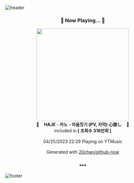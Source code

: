 ![header](https://capsule-render.vercel.app/api?type=wave&height=170&section=header&fontColor=090707&fontAlignX=45&fontAlignY=65&fontSize=100)

<h3 align="center">🎵 Now Playing... 🎵</h3>
<p align="center">
  <a href="https://music.youtube.com/watch?v=77MILyL0-Hk">
    <img width="300" src="https://i.ytimg.com/vi/77MILyL0-Hk/sddefault.jpg?sqp=-oaymwEWCJADEOEBIAQqCghqEJQEGHgg6AJIWg&rs">
  </a>
  <br>
  🎵&nbsp&nbsp&nbsp <b>HAJE - 카노 - 마음짓기 (PV, 자막) 心做し</b> &nbsp&nbsp&nbsp🎵
  <br>
  included in <b>[ 조회수 316만회 ]</b>
  
  <br />
  <br />
  04/25/2023 22:29 Playing on YTMusic
  <br />
  <br />
  Generated with <a href="https://github.com/20chan/github-now">20chan/github-now</a>
</p>

<h3 align="center">•••</h3>

![footer](https://capsule-render.vercel.app/api?type=wave&height=150&section=footer)

